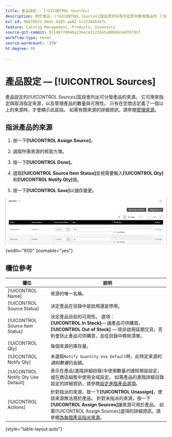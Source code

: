 ```yaml
---
title: 產品設定 — [!UICONTROL Sources]
description: 對於產品，[!UICONTROL Sources]設定提供存取可從其中散發產品的 [!DNL Inventory Management] 來源。
exl-id: 986f6031-0edc-4105-aa02-1c22364b3e7c
feature: Catalog Management, Products, Inventory
source-git-commit: 01148770946a236ece2122be5a88b963a0f07d1f
workflow-type: tm+mt
source-wordcount: '259'
ht-degree: 0%

---
```


# 產品設定 — [!UICONTROL Sources]

產品設定的&#x200B;_[!UICONTROL Sources]_&#x200B;區段會列出可分發產品的來源。 它可用來指定與取消指定來源，以及管理產品的數量與可用性。 只有在您商店定義了一個以上的來源時，才會顯示此區段。 如需有關來源的詳細資訊，請參閱[管理來源](../inventory-management/sources-manage.md)。

## 指派產品的來源

1. 按一下&#x200B;**[!UICONTROL Assign Source]**。

1. 選取所需來源的核取方塊。

1. 按一下&#x200B;**[!UICONTROL Done]**。

1. 選取&#x200B;**[!UICONTROL Source Item Status]**&#x200B;並視需要輸入&#x200B;**[!UICONTROL Qty]**&#x200B;和&#x200B;**[!UICONTROL Notify Qty]**&#x200B;值。

1. 按一下&#x200B;**[!UICONTROL Save]**&#x200B;以儲存變更。

![來源檢視](./assets/catalog-sources-list.png){width="600" zoomable="yes"}

## 欄位參考

| 欄位 | 說明 |
|--- |--- |
| [!UICONTROL Name] | 來源的唯一名稱。 |
| [!UICONTROL Source Status] | 決定產品在目錄中是啟用還是停用。 |
| [!UICONTROL Source Item Status] | 決定產品目前的可用性。 選項：<br />**[!UICONTROL In Stock]**— 讓產品可供購買。<br />**[!UICONTROL Out of Stock]** — 除非啟用延期交貨，否則會防止產品可供購買，並從目錄中移除清單。 |
| [!UICONTROL Qty] | 每個來源的庫存量。 |
| [!UICONTROL Notify Qty] | 未選取`Notify Quantity Use Default`時，此特定來源的&#x200B;_通知數量_&#x200B;的金額。 |
| [!UICONTROL Notify Qty Use Default] | 表示在產品[進階詳細目錄]中使用數量&#x200B;_的_&#x200B;通知預設設定，或在商店組態中使用全域設定。 如需產品的進階詳細目錄設定的詳細資訊，請參閱[設定進階產品選項](../inventory-management/product-options.md)。 |
| [!UICONTROL Actions] | 針對指派的來源，按一下&#x200B;**[!UICONTROL Unassign]**，使該來源無法用於產品。 針對未指派的來源，按一下&#x200B;**[!UICONTROL Assign Sources]**&#x200B;讓來源可用於產品。 如需[!UICONTROL Assign Sources]選項的詳細資訊，請參閱[為每個產品指派來源](../inventory-management/sources-assign-per-product.md)。 |

{style="table-layout:auto"}
